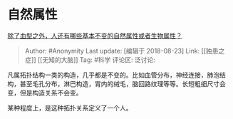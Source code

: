 # 自然属性
[除了血型之外，人还有哪些基本不变的自然属性或者生物属性？](https://www.zhihu.com/question/291168526/answer/475609333)

> Author: #Anonymity
> Last update: [编辑于 2018-08-23]
> Link: [[独患之症]] [[无知的大脑]]
> Tag: #科学
> 评论区:
> 泛讨论:

凡属拓扑结构一类的构造，几乎都是不变的。比如血管分布，神经连接，肺泡结构，甚至毛孔分布，淋巴构造，胃内的绒毛，脑回路纹理等等。长短粗细尺寸会变，但是构造关系不会变。

某种程度上，是这种拓扑关系定义了一个人。

